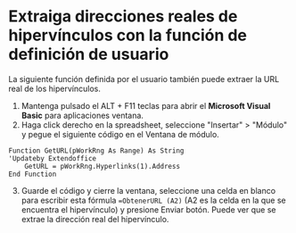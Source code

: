 # Extraiga direcciones reales de hipervínculos con la función de definición de usuario

La siguiente función definida por el usuario también puede extraer la URL real de los hipervínculos.

1. Mantenga pulsado el ALT + F11 teclas para abrir el **Microsoft Visual Basic** para aplicaciones ventana.
2. Haga click derecho en la spreadsheet, seleccione "Insertar" > "Módulo" y pegue el siguiente código en el Ventana de módulo.

```vba
Function GetURL(pWorkRng As Range) As String
'Updateby Extendoffice
    GetURL = pWorkRng.Hyperlinks(1).Address
End Function
```

3. Guarde el código y cierre la ventana, seleccione una celda en blanco para escribir esta fórmula `=ObtenerURL (A2)` (A2 es la celda en la que se encuentra el hipervínculo) y presione Enviar botón. Puede ver que se extrae la dirección real del hipervínculo.


